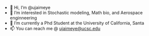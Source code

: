 - 👋 Hi, I’m @ujaimeye
- 👀 I’m interested in Stochastic modeling, Math bio, and Aerospace enginneering 
- 🌱 I’m currently a Phd Student at the University of California, Santa
- 📫 You can reach me @ ujaimeye@ucsc.edu


